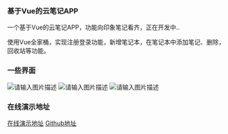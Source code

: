 ### 基于Vue的云笔记APP
一个基于Vue的云笔记APP，功能向印象笔记看齐，正在开发中..

使用Vue全家桶，实现注册登录功能，新增笔记本，在笔记本中添加笔记、删除，回收站等功能。

### 一些界面
![请输入图片描述][1]
![请输入图片描述][2]
![请输入图片描述][3]

### 在线演示地址
[在线演示地址](https://ricardocao-biker.github.io/vuenote-display)
[Github地址](https://github.com/RicardoCao-Biker/online-note-book)


  [1]: http://39.107.107.62/vuenote/note1.jpg
  [2]: http://39.107.107.62/vuenote/note2.jpg
  [3]: http://39.107.107.62/vuenote/note3.jpg
